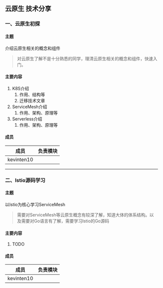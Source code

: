 ## 云原生 技术分享

### 一、云原生初探

#### 主题

介绍云原生相关的概念和组件

> 对云原生了解不是十分熟悉的同学，理清云原生相关的概念和组件，快速入门。

#### 主要内容

1. K8S介绍
    1. 作用、结构等
    2. 迁移技术文章
2. ServiceMesh介绍
    1. 作用、架构、原理等
3. Serverless介绍
    1. 作用、架构、原理等

#### 成员

|成员|负责模块|
|---|---|
|kevinten10||

---

### 二、Istio源码学习

#### 主题

以Istio为核心学习ServiceMesh

> 需要对ServiceMesh等云原生概念有较深了解，知道大体的体系结构。以及需要对Go语言有了解，需要学习Istio的Go源码

#### 主要内容

1. TODO

#### 成员

|成员|负责模块|
|---|---|
|kevinten10||
